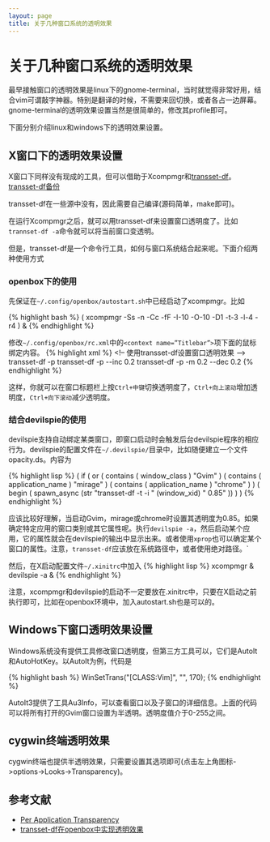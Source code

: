 ```yaml
---
layout: page
title: 关于几种窗口系统的透明效果
---
```


# 关于几种窗口系统的透明效果

最早接触窗口的透明效果是linux下的gnome-terminal，当时就觉得非常好用，结合vim可谓敲字神器。特别是翻译的时候，不需要来回切换，或者各占一边屏幕。gnome-terminal的透明效果设置当然是很简单的，修改其profile即可。

下面分别介绍linux和windows下的透明效果设置。

## X窗口下的透明效果设置
X窗口下同样没有现成的工具，但可以借助于Xcompmgr和[transset-df](http://forchheimer.se/transset-df/transset-df-6.tar.gz)。[transset-df备份](../img/transset-df-6.tar.gz)

transset-df在一些源中没有，因此需要自己编译(源码简单，make即可)。

在运行Xcompmgr之后，就可以用transset-df来设置窗口透明度了。比如`trannset-df -a`命令就可以将当前窗口变透明。

但是，transset-df是一个命令行工具，如何与窗口系统结合起来呢。下面介绍两种使用方式

### openbox下的使用
先保证在`~/.config/openbox/autostart.sh`中已经启动了xcompmgr。比如

{% highlight bash %}
( xcompmgr -Ss -n -Cc -fF -I-10 -O-10 -D1 -t-3 -l-4 -r4 ) &
{% endhighlight %}

修改`~/.config/openbox/rc.xml`中的`<context name=”Titlebar”>`项下面的鼠标绑定内容。
{% highlight xml %}
<context name=”Titlebar”>
<!– 使用transset-df设置窗口透明效果 –>
    <mousebind button=”C-Middle” action=”Click”>
        <action name=”Execute”>
            <execute>transset-df -p</execute>
        </action>
    </mousebind>
    <mousebind button=”C-Up” action=”Click”>
        <action name=”Execute”>
            <execute>transset-df -p --inc 0.2 </execute>
        </action>
    </mousebind>
    <mousebind button=”C-Down” action=”Click”>
        <action name=”Execute”>
            <execute>transset-df -p -m 0.2 --dec 0.2</execute>
        </action>
    </mousebind>
{% endhighlight %}

这样，你就可以在窗口标题栏上按`Ctrl+中键`切换透明度了，`Ctrl+向上滚动`增加透明度，`Ctrl+向下滚动`减少透明度。

### 结合devilspie的使用
devilspie支持自动绑定某类窗口，即窗口启动时会触发后台devilspie程序的相应行为。devilspie的配置文件在`~/.devilspie/`目录中，比如随便建立一个文件opacity.ds。内容为

{% highlight lisp %}
( if
  ( or
    ( contains ( window_class ) "Gvim" )
    ( contains ( application_name ) "mirage" )
    ( contains ( application_name ) "chrome" )
  )
  ( begin
    ( spawn_async (str "transset-df -t -i " (window_xid) " 0.85" ))
  )
  )
{% endhighlight %}

应该比较好理解，当启动Gvim，mirage或chrome时设置其透明度为0.85。如果确定特定应用的窗口类别或其它属性呢。执行`devilspie -a`，然后启动某个应用，它的属性就会在devilspie的输出中显示出来。或者使用`xprop`也可以确定某个窗口的属性。注意，`transset-df`应该放在系统路径中，或者使用绝对路径。`

然后，在X启动配置文件`~/.xinitrc`中加入
{% highlight lisp %}
xcompmgr &
devilspie -a &
{% endhighlight %}

注意，xcompmgr和devilspie的启动不一定要放在.xinitrc中，只要在X启动之前执行即可，比如在openbox环境中，加入autostart.sh也是可以的。

## Windows下窗口透明效果设置
Windows系统没有提供工具修改窗口透明度，但第三方工具可以，它们是AutoIt和AutoHotKey。以AutoIt为例，代码是

{% highlight bash %}
WinSetTrans("[CLASS:Vim]", "", 170);
{% endhighlight %}

AutoIt3提供了工具Au3Info，可以查看窗口以及子窗口的详细信息。上面的代码可以将所有打开的Gvim窗口设置为半透明。透明度值介于0-255之间。

## cygwin终端透明效果

cygwin终端也提供半透明效果，只需要设置其选项即可(点击左上角图标->options->Looks->Transparency)。

## 参考文献

  - [Per Application Transparency](https://wiki.archlinux.org/index.php/Per_Application_Transparency)
  - [transset-df在openbox中实现透明效果](http://hi.baidu.com/dooda/item/8fce369417f5a435336eeb27)

